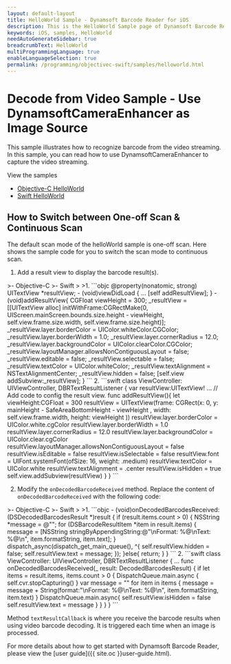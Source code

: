 ```yaml
---
layout: default-layout
title: HelloWorld Sample - Dynamsoft Barcode Reader for iOS
description: This is the HelloWorld Sample page of Dynamsoft Barcode Reader for iOS SDK.
keywords: iOS, samples, HelloWorld
needAutoGenerateSidebar: true
breadcrumbText: HelloWorld
multiProgrammingLanguage: true
enableLanguageSelection: true
permalink: /programming/objectivec-swift/samples/helloworld.html
---
```


# Decode from Video Sample - Use DynamsoftCameraEnhancer as Image Source

This sample illustrates how to recognize barcode from the video streaming. In this sample, you can read how to use DynamsoftCameraEnhancer to capture the video streaming.

View the samples

- <a href="https://github.com/Dynamsoft/barcode-reader-mobile-samples/tree/main/ios/Objective-C/HelloWorldObjC/" target="_blank">Objective-C HelloWorld</a>
- <a href="https://github.com/Dynamsoft/barcode-reader-mobile-samples/tree/main/ios/Swift/HelloWorldSwift/" target="_blank">Swift HelloWorld</a>

## How to Switch between One-off Scan & Continuous Scan

The default scan mode of the helloWorld sample is one-off scan. Here shows the sample code for you to switch the scan mode to continuous scan.

1. Add a result view to display the barcode result(s).

<div class="sample-code-prefix"></div>
>- Objective-C
>- Swift
>
>1. 
```objc
@property(nonatomic, strong) UITextView *resultView;
- (void)viewDidLoad {
   ...
   [self addResultView];
}
- (void)addResultView{
   CGFloat viewHeight = 300;
   _resultView = [[UITextView alloc] initWithFrame:CGRectMake(0, UIScreen.mainScreen.bounds.size.height - viewHeight, self.view.frame.size.width, self.view.frame.size.height)];
   _resultView.layer.borderColor = UIColor.whiteColor.CGColor;
   _resultView.layer.borderWidth = 1.0;
   _resultView.layer.cornerRadius = 12.0;
   _resultView.layer.backgroundColor = UIColor.clearColor.CGColor;
   _resultView.layoutManager.allowsNonContiguousLayout = false;
   _resultView.editable = false;
   _resultView.selectable = false;
   _resultView.textColor = UIColor.whiteColor;
   _resultView.textAlignment = NSTextAlignmentCenter;
   _resultView.hidden = false;
   [self.view addSubview:_resultView];
}
```
2. 
```swift
class ViewController: UIViewController, DBRTextResultListener {
   var resultView:UITextView!
   ...
   // Add code to config the result view.
   func addResultView(){
          let viewHeight:CGFloat = 300
          resultView = UITextView(frame: CGRect(x: 0, y: mainHeight  - SafeAreaBottomHeight - viewHeight , width: self.view.frame.width, height: viewHeight ))
          resultView.layer.borderColor = UIColor.white.cgColor
          resultView.layer.borderWidth = 1.0
          resultView.layer.cornerRadius = 12.0
          resultView.layer.backgroundColor = UIColor.clear.cgColor
          resultView.layoutManager.allowsNonContiguousLayout = false
          resultView.isEditable = false
          resultView.isSelectable = false
          resultView.font = UIFont.systemFont(ofSize: 16, weight: .medium)
          resultView.textColor = UIColor.white
          resultView.textAlignment = .center
          resultView.isHidden = true
          self.view.addSubview(resultView)
   }
}
```

2. Modify the `onDecodedBarcodeReceived` method. Replace the content of `onDecodedBarcodeReceived` with the following code:

<div class="sample-code-prefix"></div>
>- Objective-C
>- Swift
>
>1. 
```objc
- (void)onDecodedBarcodesReceived:(DSDecodedBarcodesResult *)result {
   if (result.items.count > 0) {
          NSString *message = @"";
          for (DSBarcodeResultItem *item in result.items) {
             message = [NSString stringByAppendingString:@"\nFormat: %@\nText: %@\n", item.formatString, item.text];
          }
          dispatch_async(dispatch_get_main_queue(), ^{
             self.resultView.hidden = false;
             self.resultView.text = message;
          });
   }else{
          return;
   }
}
```
2. 
```swift
class ViewController: UIViewController, DBRTextResultListener {
   ...
   func onDecodedBarcodesReceived(_ result: DecodedBarcodesResult) {
      if let items = result.items, items.count > 0 {
         DispatchQueue.main.async {
            self.cvr.stopCapturing()
         }
         var message = ""
         for item in items {
            message = message + String(format:"\nFormat: %@\nText: %@\n", item.formatString, item.text)
         }
         DispatchQueue.main.async{
            self.resultView.isHidden = false
            self.resultView.text = message
         }
      }
   }
}
```

Method `textResultCallback` is where you receive the barcode results when using video barcode decoding. It is triggered each time when an image is processed.

For more details about how to get started with Dynamsoft Barcode Reader, please view the [user guide]({{ site.oc }}user-guide.html).

